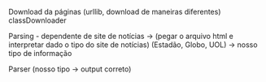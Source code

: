 Download da páginas (urllib, download de maneiras diferentes)
classDownloader 

Parsing - dependente de site de notícias -> (pegar o arquivo html e interpretar dado o tipo do site de notícias)
(Estadão, Globo, UOL) -> nosso tipo de informação

Parser (nosso tipo -> output correto)